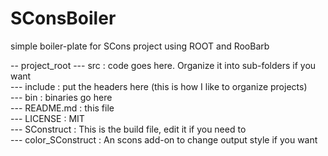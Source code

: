 # SConsBoiler
simple boiler-plate for SCons project using ROOT and RooBarb


-- project_root
--- src : code goes here. Organize it into sub-folders if you want  
--- include : put the headers here (this is how I like to organize projects)  
--- bin : binaries go here  
--- README.md : this file  
--- LICENSE : MIT  
--- SConstruct : This is the build file, edit it if you need to  
--- color_SConstruct : An scons add-on to change output style if you want  